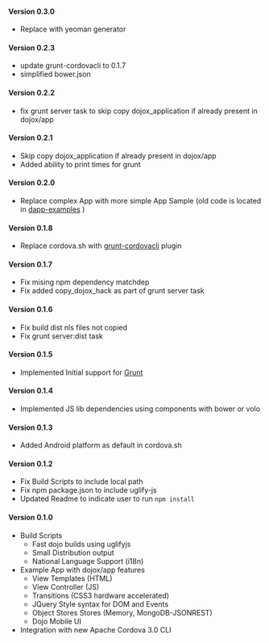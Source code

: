 #### Version 0.3.0
- Replace with yeoman generator


#### Version 0.2.3
- update grunt-cordovacli to 0.1.7
- simplified bower.json

#### Version 0.2.2
- fix grunt server task to skip copy dojox_application if already present in dojox/app


#### Version 0.2.1
- Skip copy dojox_application if already present in dojox/app
- Added ability to print times for grunt

#### Version 0.2.0
- Replace complex App with more simple App Sample (old code is located in [dapp-examples](https://github.com/csantanapr/dapp-examples) )

#### Version 0.1.8
- Replace cordova.sh with [grunt-cordovacli](https://npmjs.org/package/grunt-cordovacli) plugin

#### Version 0.1.7
- Fix mising npm dependency matchdep
- Fix added copy_dojox_hack as part of grunt server task

#### Version 0.1.6
- Fix build dist nls files not copied
- Fix grunt server:dist task

#### Version 0.1.5
- Implemented Initial support for [Grunt](http://gruntjs.com)

#### Version 0.1.4
- Implemented JS lib dependencies using components with bower or volo

#### Version 0.1.3
- Added Android platform as default in cordova.sh

#### Version 0.1.2
- Fix Build Scripts to include local path
- Fix npm package.json to include uglify-js
- Updated Readme to indicate user to run `npm install`

#### Version 0.1.0
- Build Scripts
  - Fast dojo builds using uglifyjs
  - Small Distribution output
  - National Language Support (i18n)
- Example App with dojox/app features
  - View Templates (HTML)
  - View Controller (JS)
  - Transitions (CSS3 hardware accelerated)
  - JQuery Style syntax for DOM and Events
  - Object Stores Stores (Memory, MongoDB-JSONREST)
  - Dojo Mobile UI
- Integration with new Apache Cordova 3.0 CLI